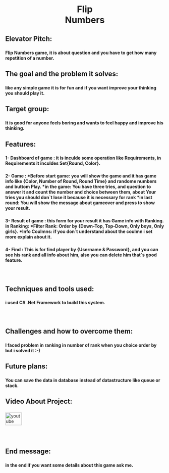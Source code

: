 <h1 align="center">Flip<br>Numbers</h1>

###

<h2 align="left">Elevator Pitch:</h2>

###

<h4 align="left">Flip Numbers game, it is about question and you have to get how many repetition of a number.</h4>

###

<h2 align="left">The goal and the problem it solves:</h2>

###

<h4 align="left">like any simple game it is for fun and if you want improve your thinking you should play it.</h4>

###

<h2 align="left">Target group:</h2>

###

<h4 align="left">It is good for anyone feels boring and wants to feel happy and improve his thinking.</h4>

###

<h2 align="left">Features:</h2>

###

<h4 align="left">1- Dashboard of game : it is inculde some operation like Requirements, in Requirements it inculdes Set{Round, Color}.</h4>

###

<h4 align="left">2- Game : *Before start game: you will show the game and it has game info like {Color, Number of Round, Round Time} and randome numbers and buttom Play. *in the game: You have three tries, and question to answer it and count the number and choice between them, about Your tries you should don`t lose it because it is necessary for rank *in last round: You will show the message about gameover and press to show your result.</h4>

###

<h4 align="left">3- Result of game : this form for your result it has Game info with Ranking. in Ranking: *Filter Rank: Order by {Down-Top, Top-Down, Only boys, Only girls}. *Info Coulmns: if you don`t understand about the coulmn i set more explain about it.</h4>

###

<h4 align="left">4- Find : This is for find player by {Username & Password}, and you can see his rank and all info about him, also you can delete him that`s good feature.</h4>

###

<br clear="both">

<h2 align="left">Techniques and tools used:</h2>

###

<h4 align="left">i used C# .Net Framework to build this system.</h4>

###

<br clear="both">

<h2 align="left">Challenges and how to overcome them:</h2>

###

<h4 align="left">I faced problem in ranking in number of rank when you choice order by but i solved it :-)</h4>

###

<h2 align="left">Future plans:</h2>

###

<h4 align="left">You can save the data in database instead of datastructure like queue or stack.</h4>

###

<h2 align="left">Video About Project:</h2>

###

<div align="left">
  <a href="https://youtu.be/3QS8LGMcGHk?feature=shared" target="_blank">
    <img src="https://raw.githubusercontent.com/maurodesouza/profile-readme-generator/master/src/assets/icons/social/youtube/default.svg" width="52" height="40" alt="youtube logo"  />
  </a>
</div>

###

<br clear="both">

<h2 align="left">End message:</h2>

###

<h4 align="left">in the end if you want some details about this game ask me.</h4>

###
